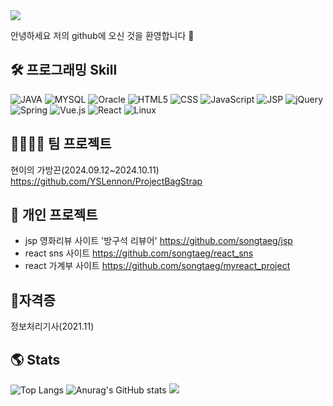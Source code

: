 <img src="https://capsule-render.vercel.app/api?type=waving&color=BDBDC8&height=150&section=header&text=MyGitHub&fontSize=50" />

안녕하세요 저의 github에 오신 것을 환영합니다 👋

🛠️ 프로그래밍 Skill
---
![JAVA](https://img.shields.io/badge/Java-ED8B00?style=for-the-badge&logo=openjdk&logoColor=white)
![MYSQL](https://img.shields.io/badge/MySQL-4285F4?style=for-the-badge&logo=mysql&logoColor=white)
![Oracle](https://img.shields.io/badge/Oracle-F80000?style=for-the-badge&logo=oracle&logoColor=white)
![HTML5](https://img.shields.io/badge/HTML5-E34F26?style=for-the-badge&logo=html5&logoColor=white)
![CSS](https://img.shields.io/badge/CSS-239120?&style=for-the-badge&logo=css3&logoColor=white)
![JavaScript](https://img.shields.io/badge/javascript-%23323330.svg?style=for-the-badge&logo=javascript&logoColor=%23F7DF1E)
![JSP](https://img.shields.io/badge/JSP-5C2D91?style=for-the-badge&logoColor=white)
![jQuery](https://img.shields.io/badge/jquery-%230769AD.svg?style=for-the-badge&logo=jquery&logoColor=white)
![Spring](https://img.shields.io/badge/spring-%236DB33F.svg?style=for-the-badge&logo=spring&logoColor=white)
![Vue.js](https://img.shields.io/badge/vuejs-%2335495e.svg?style=for-the-badge&logo=vuedotjs&logoColor=%234FC08D)
![React](https://img.shields.io/badge/react-%2320232a.svg?style=for-the-badge&logo=react&logoColor=%2361DAFB)
![Linux](https://img.shields.io/badge/Linux-FCC624?style=for-the-badge&logo=linux&logoColor=black)

👨‍👨‍👧‍👧 팀 프로젝트 
--
현이의 가방끈(2024.09.12~2024.10.11)
https://github.com/YSLennon/ProjectBagStrap

📗 개인 프로젝트
--
- jsp 영화리뷰 사이트 '방구석 리뷰어' https://github.com/songtaeg/jsp
- react sns 사이트 https://github.com/songtaeg/react_sns
- react 가계부 사이트 https://github.com/songtaeg/myreact_project

🚀자격증
---
정보처리기사(2021.11)

🌎 Stats
---
![Top Langs](https://github-readme-stats.vercel.app/api/top-langs/?username=songtaeg&layout=compact)
![Anurag's GitHub stats](https://github-readme-stats.vercel.app/api?username=songtaeg&show_icons=true&theme=radical)
<img src="https://capsule-render.vercel.app/api?type=waving&color=BDBDC8&height=150&section=footer" />
